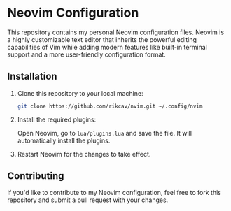 # Neovim Configuration

This repository contains my personal Neovim configuration files.
Neovim is a highly customizable text editor that inherits the powerful editing
capabilities of Vim while adding modern features like built-in terminal support
and a more user-friendly configuration format.

## Installation

1. Clone this repository to your local machine:

   ```bash
   git clone https://github.com/rikcav/nvim.git ~/.config/nvim
   ```

2. Install the required plugins:

   Open Neovim, go to `lua/plugins.lua` and save the file.
   It will automatically install the plugins.

3. Restart Neovim for the changes to take effect.

## Contributing

If you'd like to contribute to my Neovim configuration, feel free to fork this
repository and submit a pull request with your changes.

